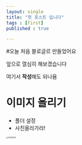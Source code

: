 ```yaml
---
layout: single
title: "첫 포스트 입니다"
tags : [first]
published : true

---
```




#오늘 처음 블로글르 만들었어요

앞으로 열심히 해보겠습니다

여기서 **작성**해도 되나욤



# 이미지 올리기



* 폴더 설정
* 사진올라가라!

<img src="C:\blog\landgm.github.io\images\S1019254.JPG" alt="S1019254" style="zoom:33%;" />